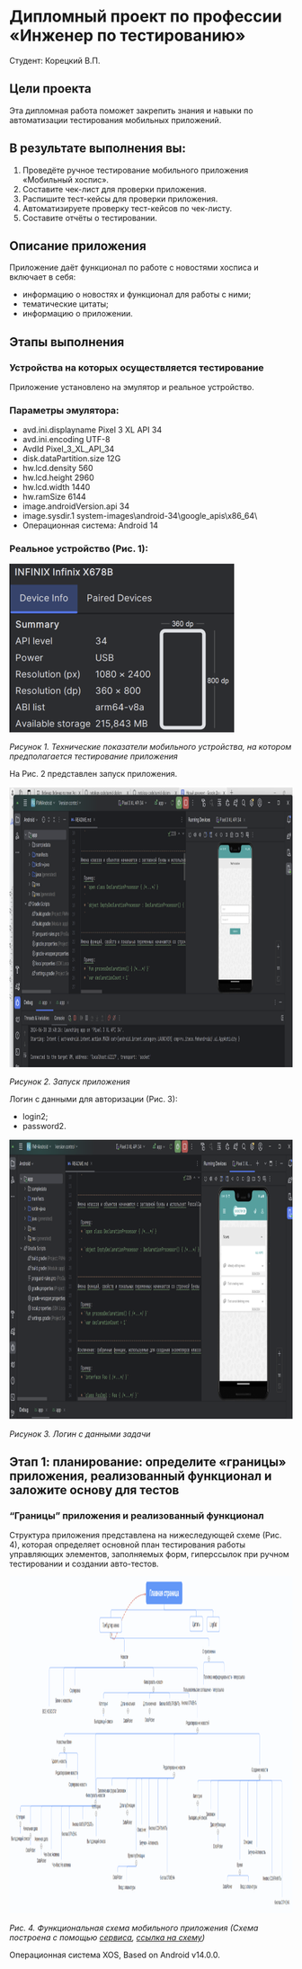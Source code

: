 # Дипломный проект по профессии «Инженер по тестированию»  
Студент: Корецкий В.П.  

## Цели проекта  
Эта дипломная работа поможет закрепить знания и навыки по автоматизации тестирования мобильных приложений.
## В результате выполнения вы:
1. Проведёте ручное тестирование мобильного приложения «Мобильный хоспис».
2. Составите чек-лист для проверки приложения.
3. Распишите тест-кейсы для проверки приложения.
4. Автоматизируете проверку тест-кейсов по чек-листу.
5. Составите отчёты о тестировании.
## Описание приложения  
Приложение даёт функционал по работе с новостями хосписа и включает в себя:  
* информацию о новостях и функционал для работы с ними;
* тематические цитаты;
* информацию о приложении.

## Этапы выполнения  
### Устройства на которых осуществляется тестирование
Приложение установлено на эмулятор и реальное устройство.
### Параметры эмулятора:
* avd.ini.displayname		Pixel 3 XL API 34
* avd.ini.encoding			UTF-8
* AvdId					Pixel_3_XL_API_34
* disk.dataPartition.size          12G
* hw.lcd.density                   560
* hw.lcd.height                    2960
* hw.lcd.width                     1440
* hw.ramSize                       6144
* image.androidVersion.api         34
* image.sysdir.1                   system-images\android-34\google_apis\x86_64\
* Операционная система: Android 14
### Реальное устройство (Рис. 1):  
<img src="https://github.com/VladKoretski/FinalWork/blob/main/fig/realdevice.png" width="400" height="300" />  

_Рисунок 1. Технические показатели мобильного устройства, на котором предполагается тестирование приложения_  

На Рис. 2 представлен запуск приложения.  

<img src="https://github.com/VladKoretski/FinalWork/blob/main/fig/Start.png" width="800" height="500" />  

_Рисунок 2. Запуск приложения_  

Логин с данными для авторизации (Рис. 3):
* login2;  
* password2.

<img src="https://github.com/VladKoretski/FinalWork/blob/main/fig/login.png" width="800" height="500" />  

_Рисунок 3. Логин с данными задачи_ 

## Этап 1: планирование: определите «границы» приложения, реализованный функционал и заложите основу для тестов

### “Границы” приложения и реализованный функционал
Структура приложения представлена на нижеследующей схеме (Рис. 4), которая определяет основной план тестирования работы управляющих элементов, заполняемых форм, гиперссылок при ручном тестировании и создании авто-тестов.

<img src="https://github.com/VladKoretski/FinalWork/blob/main/fig/scheme.png" width="1000" height="600" />  

_Рис. 4. Функциональная схема мобильного приложения (Схема построена с помощью [сервиса](https://web.mindonmap.com "MindOnMap"), [ссылка на схему](https://web.mindonmap.com/view/8571d6eddd6ae3d9 "Cхема приложения"))_






Операционная система XOS, Based on Android v14.0.0.



